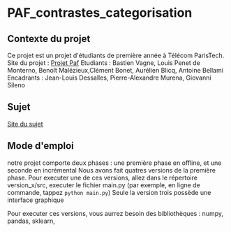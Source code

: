 # PAF_contrastes_categorisation

## Contexte du projet

Ce projet est un projet d'étudiants de première année à Télécom ParisTech.
Site du projet : [Projet Paf](https://paf.telecom-paristech.fr/)
Etudiants : Bastien Vagne, Louis Penet de Monterno, Benoît Malézieux,Clément Bonet, Aurélien Blicq, Antoine Bellami
Encadrants : Jean-Louis Dessalles, Pierre-Alexandre Murena, Giovanni Sileno

## Sujet

[Site du sujet](https://paf.telecom-paristech.fr/projets/contraste-et-categorisation)

## Mode d'emploi

notre projet comporte deux phases : une première phase en offline, et une seconde en incrémental
Nous avons fait quatres versions de la première phase.
Pour executer une de ces versions, allez dans le répertoire version_x/src, executer le fichier main.py (par exemple, en ligne de commande, tappez `python main.py`)
Seule la version trois possède une interface graphique

Pour executer ces versions, vous aurrez besoin des bibliothèques : numpy, pandas, sklearn, 
